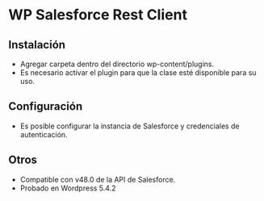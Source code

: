 # WP Salesforce Rest Client
## Instalación
* Agregar carpeta dentro del directorio wp-content/plugins.
* Es necesario activar el plugin para que la clase esté disponible para su uso.
## Configuración
* Es posible configurar la instancia de Salesforce y credenciales de autenticación.
## Otros
* Compatible con v48.0 de la API de Salesforce.
* Probado en Wordpress 5.4.2